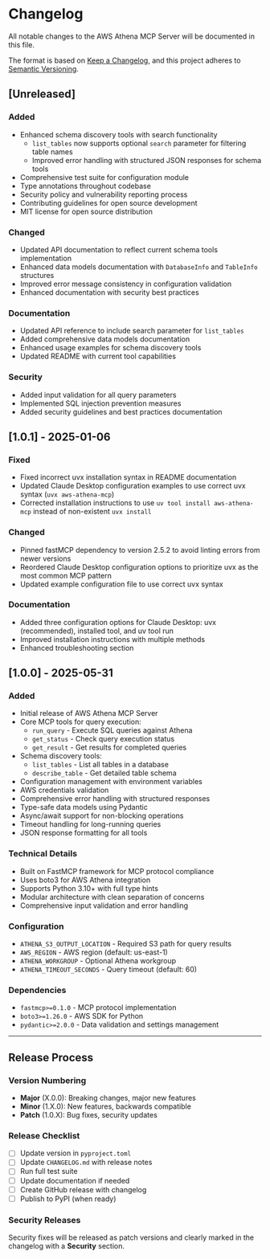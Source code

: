 # Changelog

All notable changes to the AWS Athena MCP Server will be documented in this file.

The format is based on [Keep a Changelog](https://keepachangelog.com/en/1.0.0/),
and this project adheres to [Semantic Versioning](https://semver.org/spec/v2.0.0.html).

## [Unreleased]

### Added
- Enhanced schema discovery tools with search functionality
  - `list_tables` now supports optional `search` parameter for filtering table names
  - Improved error handling with structured JSON responses for schema tools
- Comprehensive test suite for configuration module
- Type annotations throughout codebase
- Security policy and vulnerability reporting process
- Contributing guidelines for open source development
- MIT license for open source distribution

### Changed
- Updated API documentation to reflect current schema tools implementation
- Enhanced data models documentation with `DatabaseInfo` and `TableInfo` structures
- Improved error message consistency in configuration validation
- Enhanced documentation with security best practices

### Documentation
- Updated API reference to include search parameter for `list_tables`
- Added comprehensive data models documentation
- Enhanced usage examples for schema discovery tools
- Updated README with current tool capabilities

### Security
- Added input validation for all query parameters
- Implemented SQL injection prevention measures
- Added security guidelines and best practices documentation

## [1.0.1] - 2025-01-06

### Fixed
- Fixed incorrect uvx installation syntax in README documentation
- Updated Claude Desktop configuration examples to use correct uvx syntax (`uvx aws-athena-mcp`)
- Corrected installation instructions to use `uv tool install aws-athena-mcp` instead of non-existent `uvx install`

### Changed
- Pinned fastMCP dependency to version 2.5.2 to avoid linting errors from newer versions
- Reordered Claude Desktop configuration options to prioritize uvx as the most common MCP pattern
- Updated example configuration file to use correct uvx syntax

### Documentation
- Added three configuration options for Claude Desktop: uvx (recommended), installed tool, and uv tool run
- Improved installation instructions with multiple methods
- Enhanced troubleshooting section

## [1.0.0] - 2025-05-31

### Added
- Initial release of AWS Athena MCP Server
- Core MCP tools for query execution:
  - `run_query` - Execute SQL queries against Athena
  - `get_status` - Check query execution status  
  - `get_result` - Get results for completed queries
- Schema discovery tools:
  - `list_tables` - List all tables in a database
  - `describe_table` - Get detailed table schema
- Configuration management with environment variables
- AWS credentials validation
- Comprehensive error handling with structured responses
- Type-safe data models using Pydantic
- Async/await support for non-blocking operations
- Timeout handling for long-running queries
- JSON response formatting for all tools

### Technical Details
- Built on FastMCP framework for MCP protocol compliance
- Uses boto3 for AWS Athena integration
- Supports Python 3.10+ with full type hints
- Modular architecture with clean separation of concerns
- Comprehensive input validation and error handling

### Configuration
- `ATHENA_S3_OUTPUT_LOCATION` - Required S3 path for query results
- `AWS_REGION` - AWS region (default: us-east-1)
- `ATHENA_WORKGROUP` - Optional Athena workgroup
- `ATHENA_TIMEOUT_SECONDS` - Query timeout (default: 60)

### Dependencies
- `fastmcp>=0.1.0` - MCP protocol implementation
- `boto3>=1.26.0` - AWS SDK for Python
- `pydantic>=2.0.0` - Data validation and settings management

---

## Release Process

### Version Numbering
- **Major** (X.0.0): Breaking changes, major new features
- **Minor** (1.X.0): New features, backwards compatible
- **Patch** (1.0.X): Bug fixes, security updates

### Release Checklist
- [ ] Update version in `pyproject.toml`
- [ ] Update `CHANGELOG.md` with release notes
- [ ] Run full test suite
- [ ] Update documentation if needed
- [ ] Create GitHub release with changelog
- [ ] Publish to PyPI (when ready)

### Security Releases
Security fixes will be released as patch versions and clearly marked in the changelog with a **Security** section. 